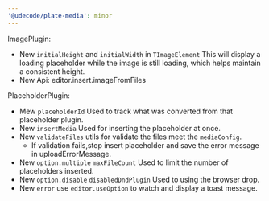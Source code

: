 ```yaml
---
'@udecode/plate-media': minor
---
```

ImagePlugin:
- New `initialHeight` and `initialWidth` in `TImageElement` This will display a loading placeholder while the image is still loading, which helps maintain a consistent height.
- New Api: editor.insert.imageFromFiles

PlaceholderPlugin:
- Mew `placeholderId` Used to track what was converted from that placeholder plugin.
- New `insertMedia` Used for inserting the placeholder at once.
- New `validateFiles` utils for validate the files meet the `mediaConfig`.
  - If validation fails,stop insert placeholder and save the error message in uploadErrorMessage.
- New `option.multiple` `maxFileCount` Used to limit the number of placeholders inserted.
- New `option.disable` `disabledDndPlugin` Used to using the browser drop.
- New `error` use `editor.useOption` to watch and display a toast message.
